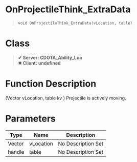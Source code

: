 # OnProjectileThink_ExtraData
> `void OnProjectileThink_ExtraData(vLocation, table)`
# Class
> __✔ Server: CDOTA_Ability_Lua__  
> __✖ Client: undefined__  
# Function Description
(Vector vLocation, table kv ) Projectile is actively moving.
# Parameters
Type|Name|Description
--|--|--
Vector|vLocation|No Description Set
handle|table|No Description Set
